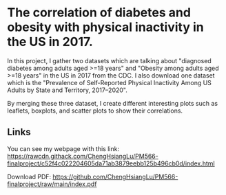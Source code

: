 # **The correlation of diabetes and obesity with physical inactivity in the US in 2017.**

In this project, I gather two datasets which are talking about "diagnosed diabetes among adults aged >=18 years" and "Obesity among adults aged >=18 years" in the US in 2017 from the CDC. I also download one dataset which is the "Prevalence of Self-Reported Physical Inactivity Among US Adults by State and Territory, 2017–2020".

By merging these three dataset, I create different interesting plots such as leaflets, boxplots, and scatter plots to show their correlations.

## Links

You can see my webpage with this link:
https://rawcdn.githack.com/ChengHsiangLu/PM566-finalproject/c52f4c022204605da71ab3879eebb125b496cb0d/index.html

Download PDF:
https://github.com/ChengHsiangLu/PM566-finalproject/raw/main/index.pdf


